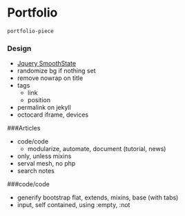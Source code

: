 # Portfolio
	portfolio-piece
	
### Design
- [Jquery SmoothState](http://weblinc.github.io/jquery.smoothState.js/typical-implementation.html)
- randomize bg if nothing set
- remove nowrap on title
- tags
	- link
	- position
- permalink on jekyll
- octocard iframe, devices

###Articles
- code/code
	- modularize, automate, document (tutorial, news)
- only, unless mixins
- serval mesh, no php
- search notes

###code/code
- generify bootstrap flat, extends, mixins, base (with tabs)
- input, self contained, using :empty, :not
